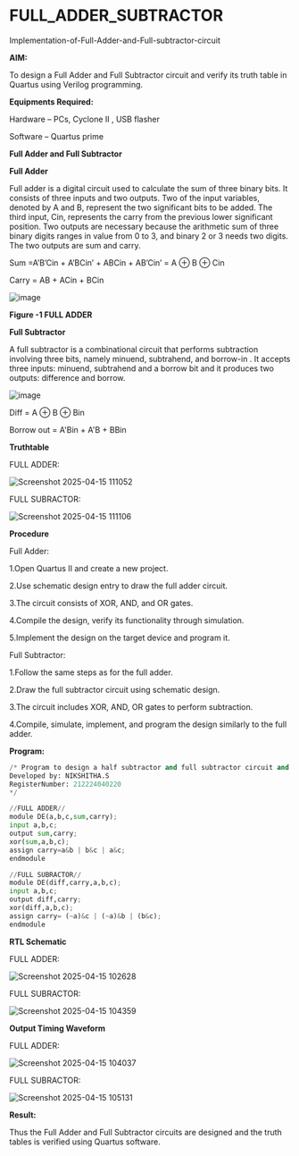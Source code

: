 # FULL_ADDER_SUBTRACTOR

Implementation-of-Full-Adder-and-Full-subtractor-circuit

**AIM:**

To design a Full Adder and Full Subtractor circuit and verify its truth table in Quartus using Verilog programming.

**Equipments Required:**

Hardware – PCs, Cyclone II , USB flasher

Software – Quartus prime

**Full Adder and Full Subtractor**

**Full Adder**

Full adder is a digital circuit used to calculate the sum of three binary bits. It consists of three inputs and two outputs. Two of the input variables, denoted by A and B, represent the two significant bits to be added. The third input, Cin, represents the carry from the previous lower significant position. Two outputs are necessary because the arithmetic sum of three binary digits ranges in value from 0 to 3, and binary 2 or 3 needs two digits. The two outputs are sum and carry.

Sum =A’B’Cin + A’BCin’ + ABCin + AB’Cin’ = A ⊕ B ⊕ Cin 

Carry = AB + ACin + BCin

![image](https://github.com/naavaneetha/FULL_ADDER_SUBTRACTOR/assets/154305477/0f30ba51-5ffb-4198-845f-18e054f675e7)

**Figure -1 FULL ADDER**

**Full Subtractor**

A full subtractor is a combinational circuit that performs subtraction involving three bits, namely minuend, subtrahend, and borrow-in . It accepts three inputs: minuend, subtrahend and a borrow bit and it produces two outputs: difference and borrow.

![image](https://github.com/naavaneetha/FULL_ADDER_SUBTRACTOR/assets/154305477/02b24f51-ab51-4304-9ad6-7b81ffc1ead5)

Diff = A ⊕ B ⊕ Bin 

Borrow out = A'Bin + A'B + BBin

**Truthtable**

FULL ADDER:

![Screenshot 2025-04-15 111052](https://github.com/user-attachments/assets/aca43734-83c4-415b-9a5f-4dbd2a349368)

FULL SUBRACTOR:

![Screenshot 2025-04-15 111106](https://github.com/user-attachments/assets/0cc19742-cc8f-4b38-9aca-b265a2fee230)

**Procedure**

Full Adder:

1.Open Quartus II and create a new project.

2.Use schematic design entry to draw the full adder circuit.

3.The circuit consists of XOR, AND, and OR gates.

4.Compile the design, verify its functionality through simulation.

5.Implement the design on the target device and program it.

Full Subtractor:

1.Follow the same steps as for the full adder.

2.Draw the full subtractor circuit using schematic design.

3.The circuit includes XOR, AND, OR gates to perform subtraction.

4.Compile, simulate, implement, and program the design similarly to the full adder.

**Program:**
```python
/* Program to design a half subtractor and full subtractor circuit and verify its truth table in quartus using Verilog programming. 
Developed by: NIKSHITHA.S
RegisterNumber: 212224040220
*/

//FULL ADDER//
module DE(a,b,c,sum,carry);
input a,b,c;
output sum,carry;
xor(sum,a,b,c);
assign carry=a&b | b&c | a&c;
endmodule

//FULL SUBRACTOR//
module DE(diff,carry,a,b,c);
input a,b,c;
output diff,carry;
xor(diff,a,b,c);
assign carry= (~a)&c | (~a)&b | (b&c);
endmodule

```

**RTL Schematic**

FULL ADDER:

![Screenshot 2025-04-15 102628](https://github.com/user-attachments/assets/66f51466-5108-4bca-afe5-a905f3cbdc70)

FULL SUBRACTOR:

![Screenshot 2025-04-15 104359](https://github.com/user-attachments/assets/5a8aa822-e86a-42ea-91b0-222bdeffe2c0)

**Output Timing Waveform**

FULL ADDER:

![Screenshot 2025-04-15 104037](https://github.com/user-attachments/assets/5583c607-e9f7-4867-bbba-22f85cf00319)

FULL SUBRACTOR:

![Screenshot 2025-04-15 105131](https://github.com/user-attachments/assets/c5ee455b-1f0d-474f-b798-acfdd8c56b9f)

**Result:**

Thus the Full Adder and Full Subtractor circuits are designed and the truth tables is verified using Quartus software.



